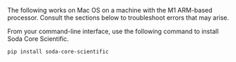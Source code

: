 The following works on Mac OS on a machine with the M1 ARM-based processor. Consult the sections below to troubleshoot errors that may arise.

From your command-line interface, use the following command to install Soda Core Scientific.
```bash
pip install soda-core-scientific
```
